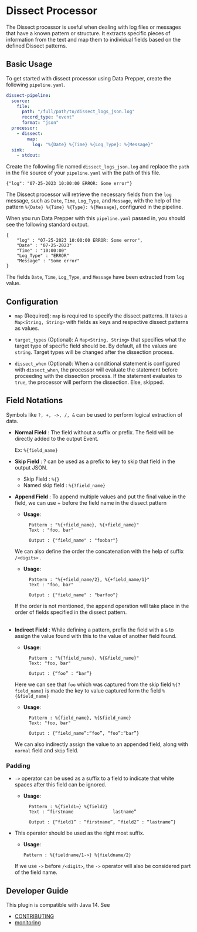 # Dissect Processor

The Dissect processor is useful when dealing with log files or messages that have a known pattern or structure. It extracts specific pieces of information from the text and map them to individual fields based on the defined Dissect patterns.


## Basic Usage

To get started with dissect processor using Data Prepper, create the following `pipeline.yaml`.
```yaml
dissect-pipeline:
  source:
    file:
      path: "/full/path/to/dissect_logs_json.log"
      record_type: "event"
      format: "json"
  processor:
    - dissect:
        map:
          log: "%{Date} %{Time} %{Log_Type}: %{Message}"
  sink:
    - stdout:
```

Create the following file named `dissect_logs_json.log` and replace the `path` in the file source of your `pipeline.yaml` with the path of this file.

```
{"log": "07-25-2023 10:00:00 ERROR: Some error"}
```

The Dissect processor will retrieve the necessary fields from the `log` message, such as `Date`, `Time`, `Log_Type`, and `Message`, with the help of the pattern `%{Date} %{Time} %{Type}: %{Message}`, configured in the pipeline.

When you run Data Prepper with this `pipeline.yaml` passed in, you should see the following standard output.

```
{
    "log" : "07-25-2023 10:00:00 ERROR: Some error",
    "Date" : "07-25-2023"
    "Time" : "10:00:00"
    "Log_Type" : "ERROR"
    "Message" : "Some error"
}
```

The fields `Date`, `Time`, `Log_Type`, and `Message` have been extracted from `log` value.

## Configuration
* `map` (Required): `map` is required to specify the dissect patterns. It takes a `Map<String, String>` with fields as keys and respective dissect patterns as values.


* `target_types` (Optional): A `Map<String, String>` that specifies what the target type of specific field should be. By default, all the values are `string`. Target types will be changed after the dissection process.


* `dissect_when` (Optional): When a conditional statement is configured with `dissect_when`, the processor will evaluate the statement before proceeding with the dissection process.
If the statement evaluates to `true`, the processor will perform the dissection. Else, skipped.

## Field Notations

Symbols like `?, +, ->, /, &`  can be  used to perform logical extraction of data.

* **Normal Field** : The field without a suffix or prefix. The field will be directly added to the output Event.

    Ex: `%{field_name}`


* **Skip Field** : ? can be used as a prefix to key to skip that field in the output JSON.  
    * Skip Field : `%{}`  
    * Named skip field  : `%{?field_name}` 

    


* **Append Field** : To append multiple values and put the final value in the field, we can use + before the field name in the dissect pattern
    * **Usage**:

            Pattern : "%{+field_name}, %{+field_name}"
            Text : "foo, bar"  
  
            Output : {"field_name" : "foobar"}

    We can also define the order the concatenation with the help of suffix `/<digits>` .

    * **Usage**:

            Pattern : "%{+field_name/2}, %{+field_name/1}"
            Text : "foo, bar"
        
            Output : {"field_name" : "barfoo"}

    If the order is not mentioned, the append operation will take place in the order of fields specified in the dissect pattern.<br><br>

* **Indirect Field** : While defining a pattern, prefix the field with a `&` to assign the value found with this to the value of another field found.
    * **Usage**:

            Pattern : "%{?field_name}, %{&field_name}"
            Text: "foo, bar"  
    
            Output : {“foo” : “bar”}

  Here we can see that `foo` which was captured from the skip field `%{?field_name}` is made the key to value captured form the field `%{&field_name}`
    * **Usage**:
  
            Pattern : %{field_name}, %{&field_name}
            Text: "foo, bar"
    
            Output : {“field_name”:“foo”, “foo”:“bar”}

    We can also indirectly assign the value to an appended field, along with `normal` field and `skip` field.

### Padding

* `->` operator can be used as a suffix to a field to indicate that white spaces after this field can be ignored.
    * **Usage**:

            Pattern : %{field1→} %{field2}
            Text : “firstname               lastname”
  
            Output : {“field1” : “firstname”, “field2” : “lastname”}

* This operator should be used as the right most suffix.
    * **Usage**:

          Pattern : %{fieldname/1->} %{fieldname/2}

    If we use `->` before `/<digit>`, the `->` operator will also be considered part of the field name.


## Developer Guide
This plugin is compatible with Java 14. See
- [CONTRIBUTING](https://github.com/opensearch-project/data-prepper/blob/main/CONTRIBUTING.md)
- [monitoring](https://github.com/opensearch-project/data-prepper/blob/main/docs/monitoring.md)
